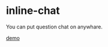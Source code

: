 # inline-chat

You can put question chat on anywhare.

[demo](https://naoki-tomita.github.io/inline-chat/index.html)
